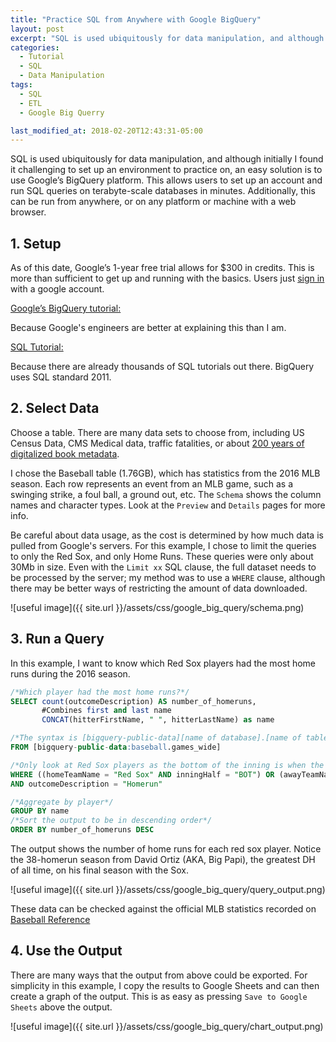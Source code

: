 ```yaml
---
title: "Practice SQL from Anywhere with Google BigQuery"
layout: post
excerpt: "SQL is used ubiquitously for data manipulation, and although initially I found it challenging to set up an environment to practice on"
categories:
  - Tutorial
  - SQL
  - Data Manipulation
tags:
  - SQL
  - ETL
  - Google Big Querry

last_modified_at: 2018-02-20T12:43:31-05:00
---
```


SQL is used ubiquitously for data manipulation, and although initially I found it challenging to set up an environment to practice on, an easy solution is to use Google’s BigQuery platform.  This allows users to set up an account and run SQL queries on terabyte-scale databases in minutes.  Additionally, this can be run from anywhere, or on any platform or machine with a web browser.

## 1.	Setup

As of this date, Google’s 1-year free trial allows for $300 in credits.  This is more than sufficient to get up and running with the basics.  Users just [sign in](https://cloud.google.com/bigquery/?utm_source=google&utm_medium=cpc&utm_campaign=2015-q2-cloud-na-gcp-bkws-freetrial-en&gclid=Cj0KCQiA5aTUBRC2ARIsAPoPJk8e2GT7GPlmY5_kiRm48rSHg83aOh-bc3pXV3uTXceiR0fBeXPM2DQaAhWEEALw_wcB&dclid=CIiWjN6EsdkCFYOsyAodVd0MIw) with a google account.

[Google’s BigQuery tutorial:](https://cloud.google.com/bigquery/quickstart-web-ui)

Because Google's engineers are better at explaining this than I am.

[SQL Tutorial:](https://www.google.com/search?q=sql+tutorial)

Because there are already thousands of SQL tutorials out there.  BigQuery uses SQL standard 2011.

## 2.	 Select Data

Choose a table.  There are many data sets to choose from, including US Census Data, CMS Medical data, traffic fatalities, or about [200 years of digitalized book metadata](https://bigquery.cloud.google.com/dataset/gdelt-bq:hathitrustbooks?pli=1).

I chose the Baseball table (1.76GB), which has statistics from the 2016 MLB season.  Each row represents an event from an MLB game, such as a swinging strike, a foul ball, a ground out, etc.  The `Schema` shows the column names and character types.  Look at the `Preview` and `Details` pages for more info.  

Be careful about data usage, as the cost is determined by how much data is pulled from Google's servers.  For this example, I chose to limit the queries to only the Red Sox, and only Home Runs.  These queries were only about 30Mb in size.  Even with the `Limit xx` SQL clause, the full dataset needs to be processed by the server; my method was to use a `WHERE` clause, although there may be better ways of restricting the amount of data downloaded.

![useful image]({{ site.url }}/assets/css/google_big_query/schema.png)

## 3.  Run a Query

In this example, I want to know which Red Sox players had the most home runs during the 2016 season.  

```sql
/*Which player had the most home runs?*/
SELECT count(outcomeDescription) AS number_of_homeruns, 
       #Combines first and last name 
       CONCAT(hitterFirstName, " ", hitterLastName) as name

/*The syntax is [bigquery-public-data][name of database].[name of table]*/
FROM [bigquery-public-data:baseball.games_wide]

/*Only look at Red Sox players as the bottom of the inning is when the home team bats*/
WHERE ((homeTeamName = "Red Sox" AND inningHalf = "BOT") OR (awayTeamName = "Red Sox" AND inningHalf = "TOP")) 
AND outcomeDescription = "Homerun"

/*Aggregate by player*/
GROUP BY name
/*Sort the output to be in descending order*/
ORDER BY number_of_homeruns DESC
```

The output shows the number of home runs for each red sox player.  Notice the 38-homerun season from David Ortiz (AKA, Big Papi), the greatest DH of all time, on his final season with the Sox.

![useful image]({{ site.url }}/assets/css/google_big_query/query_output.png)

These data can be checked against the official MLB statistics recorded on [Baseball Reference](https://www.baseball-reference.com/teams/BOS/2016.shtml)

## 4.  Use the Output

There are many ways that the output from above could be exported.  For simplicity in this example, I copy the results to Google Sheets and can then create a graph of the output.  This is as easy as pressing `Save to Google Sheets` above the output.

![useful image]({{ site.url }}/assets/css/google_big_query/chart_output.png)

